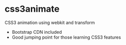 # css3animate

CSS3 animation using webkit and transform
- Bootstrap CDN included 
- Good jumping point for those learning CSS3 features
